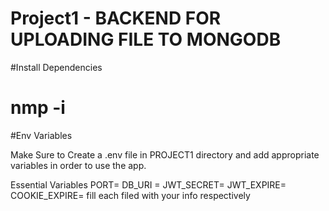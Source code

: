 # Project1 - BACKEND FOR UPLOADING FILE TO MONGODB

#Install Dependencies

# nmp -i

#Env Variables

Make Sure to Create a .env file in PROJECT1 directory and add appropriate variables in order to use the app.

Essential Variables PORT= DB_URI = JWT_SECRET= JWT_EXPIRE= COOKIE_EXPIRE= fill each filed with your info respectively
